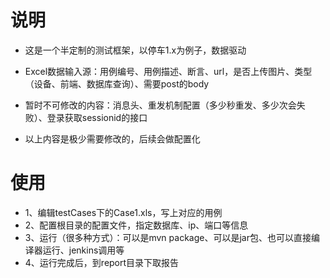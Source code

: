 # 说明
- 这是一个半定制的测试框架，以停车1.x为例子，数据驱动

- Excel数据输入源：用例编号、用例描述、断言、url，是否上传图片、类型（设备、前端、数据库查询）、需要post的body

- 暂时不可修改的内容：消息头、重发机制配置（多少秒重发、多少次会失败）、登录获取sessionid的接口

- 以上内容是极少需要修改的，后续会做配置化

# 使用
- 1、编辑testCases下的Case1.xls，写上对应的用例
- 2、配置根目录的配置文件，指定数据库、ip、端口等信息
- 3、运行（很多种方式）：可以是mvn package、可以是jar包、也可以直接编译器运行、jenkins调用等
- 4、运行完成后，到report目录下取报告